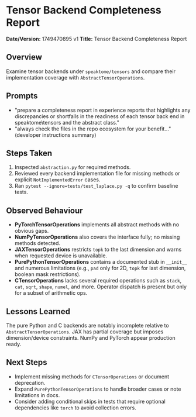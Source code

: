 # Tensor Backend Completeness Report

**Date/Version:** 1749470895 v1
**Title:** Tensor Backend Completeness Report

## Overview
Examine tensor backends under `speaktome/tensors` and compare their implementation coverage with `AbstractTensorOperations`.

## Prompts
- "prepare a completeness report in experience reports that highlights any discrepancies or shortfalls in the readiness of each tensor back end in speaktome\tensors and the abstract class."
- "always check the files in the repo ecosystem for your benefit..." (developer instructions summary)

## Steps Taken
1. Inspected `abstraction.py` for required methods.
2. Reviewed every backend implementation file for missing methods or explicit `NotImplementedError` cases.
3. Ran `pytest --ignore=tests/test_laplace.py -q` to confirm baseline tests.

## Observed Behaviour
- **PyTorchTensorOperations** implements all abstract methods with no obvious gaps.
- **NumPyTensorOperations** also covers the interface fully; no missing methods detected.
- **JAXTensorOperations** restricts `topk` to the last dimension and warns when requested device is unavailable.
- **PurePythonTensorOperations** contains a documented stub in `__init__` and numerous limitations (e.g., `pad` only for 2D, `topk` for last dimension, boolean mask restrictions).
- **CTensorOperations** lacks several required operations such as `stack`, `cat`, `sqrt`, `shape`, `numel`, and more. Operator dispatch is present but only for a subset of arithmetic ops.

## Lessons Learned
The pure Python and C backends are notably incomplete relative to `AbstractTensorOperations`. JAX has partial coverage but imposes dimension/device constraints. NumPy and PyTorch appear production ready.

## Next Steps
- Implement missing methods for `CTensorOperations` or document deprecation.
- Expand `PurePythonTensorOperations` to handle broader cases or note limitations in docs.
- Consider adding conditional skips in tests that require optional dependencies like `torch` to avoid collection errors.

